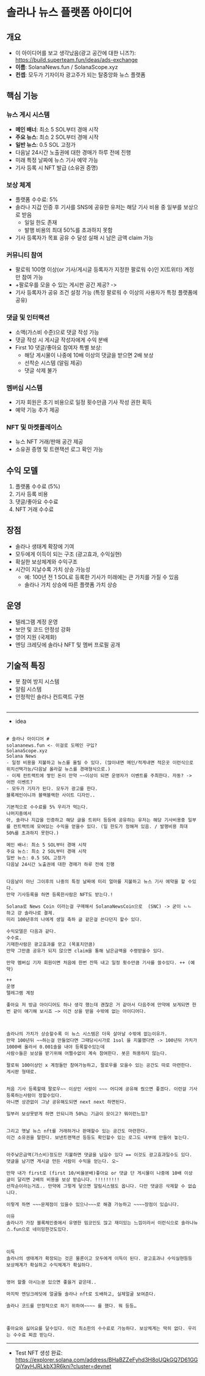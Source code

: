 # 솔라나 뉴스 플랫폼 아이디어

## 개요
- 이 아이디어를 보고 생각났음(광고 공간에 대한 니즈?): https://build.superteam.fun/ideas/ads-exchange
- **이름**: SolanaNews.fun / SolanaScope.xyz
- **컨셉**: 모두가 기자이자 광고주가 되는 탈중앙화 뉴스 플랫폼

## 핵심 기능

### 뉴스 게시 시스템
- **메인 배너**: 최소 5 SOL부터 경매 시작
- **주요 뉴스**: 최소 2 SOL부터 경매 시작
- **일반 뉴스**: 0.5 SOL 고정가
- 다음날 24시간 노출권에 대한 경매가 하루 전에 진행
- 미래 특정 날짜에 뉴스 기사 예약 가능
- 기사 등록 시 NFT 발급 (소유권 증명)

### 보상 체계
- 플랫폼 수수료: 5%
- 솔라나 지갑 인증 후 기사를 SNS에 공유한 유저는 해당 기사 비용 중 일부를 보상으로 받음
  - 일일 한도 존재
  - 발행 비용의 최대 50%를 초과하지 못함
- 기사 등록자가 목표 공유 수 달성 실패 시 남은 금액 claim 가능

### 커뮤니티 참여
- 팔로워 100명 이상(or 기사/게시글 등록자가 지정한 팔로워 수)인 X(트위터) 계정만 참여 가능 
- +팔로우를 모을 수 있는 게시판 공간 제공? -> 
- 기사 등록자가 공유 조건 설정 가능 (특정 팔로워 수 이상의 사용자가 특정 플랫폼에 공유)

### 댓글 및 인터랙션
- 소액(가스비 수준)으로 댓글 작성 가능
- 댓글 작성 시 게시글 작성자에게 수익 분배
- First 10 댓글/좋아요 참여자 특별 보상:
  - 해당 게시물이 나중에 10배 이상의 댓글을 받으면 2배 보상
  - 선착순 시스템 (알림 제공)
  - 댓글 삭제 불가

### 멤버십 시스템
- 기자 회원은 초기 비용으로 일정 횟수만큼 기사 작성 권한 획득
- 예약 기능 추가 제공

### NFT 및 마켓플레이스
- 뉴스 NFT 거래/판매 공간 제공
- 소유권 증명 및 트랜잭션 로그 확인 가능

## 수익 모델
1. 플랫폼 수수료 (5%)
2. 기사 등록 비용
3. 댓글/좋아요 수수료
4. NFT 거래 수수료

## 장점
- 솔라나 생태계 확장에 기여
- 모두에게 이득이 되는 구조 (광고효과, 수익실현)
- 확실한 보상체계와 수익구조
- 시간이 지날수록 가치 상승 가능성
  - 예: 100년 전 1 SOL로 등록한 기사가 미래에는 큰 가치를 가질 수 있음
  - 솔라나 가치 상승에 따른 플랫폼 가치 상승

## 운영
- 텔레그램 계정 운영
- 보안 및 코드 안정성 강화
- 영어 지원 (국제화)
- 엔딩 크레딧에 솔라나 NFT 및 멤버 프로필 공개

## 기술적 특징
- 봇 참여 방지 시스템
- 알림 시스템
- 안정적인 솔라나 컨트랙트 구현
<br/><br/>




---
- idea
```

# 솔라나 아이디어 #
solananews.fun <- 이걸로 도메인 구입?
SolanaScope.xyz
Solana News
- 일정 비용을 지불하고 뉴스를 올릴 수 있다. (많이내면 메인/적게내면 적은곳 이런식으로 위치선택가능/다음날 올라갈 뉴스를 경매형식으로.)
- 이제 컨트랙트에 쌓인 돈이 만약 ~~이상이 되면 운영자가 이벤트를 주최한다. 자동? -> 어떤 이벤트? 
- 모두가 기자가 된다. 모두가 광고를 한다. 
블록체인이니까 블랙블랙한 사이트 디자인..

기본적으로 수수료를 5% 우리가 먹는다.
나머지중에서
아, 솔라나 지갑을 인증하고 해당 글을 트위터 등등에 공유하는 유저는 해당 기사비용중 일부를 컨트랙트에 모여있는 수익을 얻을수 있다. (일 한도가 정해져 있음. / 발행비용 최대 50%를 초과하지 못한다.)

메인 배너: 최소 5 SOL부터 경매 시작
주요 뉴스: 최소 2 SOL부터 경매 시작 
일반 뉴스: 0.5 SOL 고정가
다음날 24시간 노출권에 대한 경매가 하루 전에 진행


다음날이 아닌 그이후의 나중의 특정 날짜에 미리 얼마를 지불하고 뉴스 기사 에약을 할 수있다.
만약 기사등록을 하면 등록한사람은 NFT도 받는다.!

Solana로 News Coin 이라는걸 구매해서 SolanaNewsCoin으로  (SNC) -> 굳이 ㄴㄴ 하고 걍 솔라나로 결제.
미리 100년후의 나에게 생일 축하 글 같은걸 쓴다던지 할수 있다.

수익모델은 다음과 같다.
수수료.
기재한사람은 광고효과를 얻고 (목표치만큼)
만약 그만큼 공유가 되지 않으면 claim을 통해 남은금액을 수령받을수 있다.

만약 멤버십 기자 회원이면 처음에 한번 잔뜩 내고 일정 횟수만큼 기사를 쓸수있다. ++ (예약)

++
운영
텔레그램 계정

좋아요 저 방금 아이디어도 하나 생각 했는데 괜찮은 거 같아서 다음주에 만약에 보게되면 한 번 같이 얘기해 보시죠 —> 이건 상을 받을 수밖에 없는 아이디어다.



솔라나의 가치가 상승할수록 이 뉴스 시스템은 더욱 살아날 수밖에 없는이유가.
만약 100년뒤 ~~하는걸 만들었다면 그때당시시가로 1sol 을 지불했다면 -> 100년뒤 가치가 1000배 올라서 0.001솔을 내야 등록할수있는데
사람ㅇ들은 보상을 받기위해 어쩔수없이 계속 참여한다. 봇은 허용하지 않는다.

팔로워 100이상인 x 계정들만 참여가능하고, 팔로우를 모을수 있는 공간도 따로 마련한다. 게시판 형태로.


처음 기사 등록할때 팔로우~~ 이상인 사람이 ~~~ 어디에 공유해 줬으면 좋겠다. 이런걸 기사등록하는사람이 정할수있다.
아니면 상관없이 그냥 공유해도되면 next next 하면된다.

일부러 보상못받게 하면 안되니까 50%는 기금이 모이고? 뭐이런느낌?


그리고 옛날 뉴스 nft를 거래하거나 판매할수 있는 공간도 마련한다.
이건 소유권을 말한다. 보낸트랜잭션 등등도 확인할수 있는 로그도 내부에 만들어 놓는다.


아주낮은금액(가스비)정도만 지불하면 댓글을 남길수 있다 == 이것도 광고효과일수도 있다.
댓글을 남기면 게시글 만든 사람이 수익을 얻는다. 오~

만약 내가 first로 (first 10/비율분배)좋아요 or 댓글 단 게시물이 나중에 10배 이상 글이 달리면 2배의 비용을 보상 받습니다. !!!!!!!!!
선착순이라는거죠.. 만약에 그렇게 닿으면 알림시스템도 옵니다. 다만 댓글은 삭제할 수 없습니다.

이렇게 하면 ~~~문제점이 있을수 있으나~~~로 해결 가능하고 ~~~~장점이 있습니다.

이유
솔라나가 가장 블록체인중에서 유명한 밈코인도 많고 재미있는 느낌이라서 이런식으로 솔라나뉴스.fun으로 네이밍한것도있다.



이득 
솔라나의 생태계가 확장되는 것은 물론이고 모두에게 이득이 된다. 광고효과나 수익실현등등 보상체계가 확실하고 수익체계가 확실하다.


영어 할줄 아시는분 있으면 좋을거 같은데..

마지막 엔딩크레딧에 얼굴들 솔라나 nft로 도배하고, 실제얼굴 보여준다.

솔라나 코드를 안정적으로 하기 위하여~~~~ 를 했다. 뭐 등등…



좋아요와 싫어요를 달수있다. 이건 최소한의 수수료로 가능하다. 보상체계는 딱히 없다. 우리는 수수료 찌끔 받는다.

```

---
- Test NFT 생성 완료: https://explorer.solana.com/address/BHaBZZeFyhd3H8oUQkGQ7D61GGQjYayHJRLkbX3R6kni?cluster=devnet

